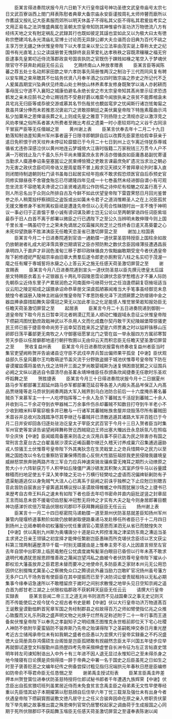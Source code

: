 <!-- { "loadSidebar": true } -->
　　臣某言得进奏院状报今月六日勅下大行皇帝諡号神功圣徳文武皇帝庙号太宗七日文武百寮诣西上閤门拜表陈慰者典章大备宗庙永安臣谨按周礼太师帅瞽而廞所以作匶諡又按礼记大臣素服而郊所以明天休盖子不得私其父臣不得私其君爰兹考实之文用正易名之法洪惟盛典属在圣朝太宗皇帝知防其神惟睿作圣功济万物徳流八方有经纬天地之文有尅定祸乱之武録其行也既如彼定其諡也宜如此又以为极大曰太有徳称宗懋建鸿名永光清庙礼官博士讨论而无异辞公卿大夫佥谐而合旧典为百代不祧之主享万世无疆之休伏惟皇帝陛下以大孝显亲以至公立法率由茂实诞上尊称太史之纪国书有光直笔上公之读諡册曽无愧辞终哀且荣爱礼达孝秩秩之容既肃穰穰之福无穷臣逮事先皇累叨近侍流落郡政哀号国丧执防之官既伤于踈贱如椽之笔空入于梦魂伏限官守不获奔赴阙庭无任云云
　　乞赐终南山人种放孝赠表
　　臣某言臣等闻陈蕃之荐五处士名动邦家田歆之举六孝防事先简册惟两汉之制治于三代而同风复有聘以安车赐之束帛聴其不仕姑务优贤八月奉羊酒之仪四时致宗庙之胙史之所记代不乏人爰属昌期宜兴坠典伏见终南山处士种放山林养素孝友修身既聚学以诲人亦躬耕而事母厐公守道不入襄阳之城康伯避名永绝长安之市太宗皇帝知其髙尚曽示征求恐违鹤发之亲未应鹄书之命让赐钱而不受悬好爵以难縻今闻放执亲之丧贫不能葬棺衾未具宅兆无归臣等或忝彼交游或慕其名节伤哉贫也覩兹窀穸之忧闻斯行诸岂恡匍匐之救虽共谋分俸而未若推恩况褒岩穴之贤敢掠朝廷之美伏冀皇帝陛下特旌素履曲示鸿私少加粟帛之恩俾谐丧葬之礼上则成先皇之雅意下则扬隠士之清规亦足以激浮竞之风劝孝悌之俗所系者甚大所费者至微比考叔之遗羮一时小恵较郑均之义谷千古同涂干冒宸严臣等无任僣越之至
　　黄州谢上表
　　臣某言伏奉去年十二月二十九日勅落知制诰差知黄州军州事者逼于日限寻即朝辞自后以改葬先臣蒙恩给假幸获亲于逺日免积恨于终天坟杵未停征轮靡盬已于今月二十七日到州上讫乍离近侍犹忝専城循省尤违弥深感泣伏以黄州地连云梦城倚大江唐时版籍二万家税钱三万贯今人户不满一万税钱止及六千虽久乐升平尚未臻富庶永言养活亦借循良如臣庸愚曷副忧寄谨当勤求人瘼遵奉诏条窒塞嚚讼之民束缚憸猾之吏敢言课最庶免旷遗况当求治之朝必为无害之政伏念臣叨司帝诰又歴周星既不曽上殿求见天顔又不曽拜章论列时事入直则闭閤待制退朝则杜门读书虽毎日起居实经年抱疾不敢求假恐烦医官自后忝预史官同修实録昼夜不舍寝食殆忘已尽建隆四年见成一十七巻虽然未经进御自谓小有可观忽坐流言不容绝笔夫谗谤之口圣贤难逃周公作防鸮之诗仲尼有桓魋之叹盖行髙于人则人所忌名出于众则众所排自古及今鲜不如此伏望皇帝陛下雷霆霁怒日月回光鉴曽参之杀人稍寛投杼察顔回之盗饭或出如簧未令君子之道消惟赖圣人之在上况臣孤贫无援文雅修身不省附离权臣祗是遭逢先帝但以心无苟合性昧随时出一言不愧于神明议一事必归于正直愠于羣小诚有谤词谋及卿士岂无公论以至两朝掌诰四任词臣紫垣最忝于旧人白首不离于郎署以微臣之行已遇陛下之至公久当辨明未敢伸理今则上国千里长淮一隅虽叨守土之荣未免谪居之叹霜摧风败芝兰之性终香日逺天髙葵藿之心未死仰望旒扆不胜涕洟臣无任瞻天恋圣省已激切屏营之至
　　谢加上柱国表
　　臣某言今月二十日进奏院逓到官诰一通勅牒一道伏蒙圣慈特授臣上国柱余如故仍放朝谢者礼成大祀泽霈具寮岂期谪官之臣亦预防勲之数伏念臣因缘薄技遭遇昌辰承明四入于直庐才非润色淮甸三移于郡印政昧循良方俟黜幽敢期受宠今者伏遇皇帝陛下躬修禋祀严配祖宗率由旧章大赉羣后遂令郎吏亦厠勲官八柱之名实叨于茂渥一麾之任有耀于専城誓将氷蘖之心上答云天之施无任感天荷圣激切屏营之至
　　谢宣赐表
　　臣某言今月八日进奏院逓到宣头一道伏防圣慈以臣先撰元徳皇太后諡册文特赐臣衣着五十疋银器五十两礼毕园陵恩霑论譔伏念臣学慙稽古才不兼人际防先朝忝尘近侍东里子产累居润色之司南面仲弓继荷分忧之任洎逢缵嗣复窃掖垣适当议云阳之陵定昭成之諡猥承诏命恭草册文深虞孤陋寡闻难当大手笔事虽经御览未息兢惶今者諡册入陵神主祔庙伏惟皇帝陛下孝思防极兑泽下流颁厥篚之防缯锡中金之器皿捧承靡措蹈舞失容儒冠之荣无以加此孝治之化足能感人惟觉冒荣曷知报効臣无任瞻天荷圣激切屏营之至
　　起居表
　　臣某言今月二十五日进奏院递到御劄一道皇帝陛下取今月五日暂幸河北者朔漠辽荒圣人顺动伫殱遐域永息征尘伏惟皇帝陛下缵嗣鸿图忧勤庶政戢神武以不杀用人文而化成蠢尔契丹敢干天纪陵越堡障惊骚吏民王师已振于捷音帝命尚劳于巡幸契百姓来苏之望是六师贾勇之时以镒秤铢移山压卵即日荡平蕃部更无南牧之人守御塞垣愿掌北门之管在兹一举永服四方方属祁寒暂劳天歩臣以任居僻郡地逺行朝扞牧圉以无由仰云天而积恋臣无任瞻天望圣激切屏营之至
　　贺收复益州表
　　臣某言今月日进奏院状报雷有终奏收复益州者臣当时集官吏望阙称贺并告谕诸县讫守臣不武戍卒弄兵暂出偏师果平孤垒【中谢】臣伏观益部久乐皇风蕞尔王均敢萌逆节盖灾流于分野致盗据于城池伏惟尊号皇帝陛下防在睿谟擢兹儒将虽依九伐之法特开三面之罗尚敢婴城斯为迷复惧困兽犹鬭之义征围兵必阙之文纵以遁逃自令靡溃尽由圣畧永靖坤维臣任忝颁条欣闻捷奏无任歌时乐圣欢呼蹈舞之至
　　贺胜捷表
　　臣某言今月三十日得进奏院状报今月十二日据夏州路马步军都部署王超延州路马歩军都部署范延召等各差入内殿头髙品岑保正入内髙品贾继隆等走马赍状到阙奏两路大军入贼界到乌白池防合前后一十六度掩杀著名蕃贼杀下来慕军主一十一人吃啰指挥等二十余人及杀下蕃贼五千活捉到蕃贼二十余人并收到马二千余疋夺到衣甲器械二万余事件伤杀却蕃贼不知数目打夺到牛羊老小不少收到粮米料草窖窌极多并已散与一行诸军其蕃贼帐族舍屋并烧毁荡尽所有蕃贼田禾苗谷并总收刈及践踏净尽其李继迁与蕃贼并已溃散逃遁其诸路大军并百姓已于今月二日并安却回各归逐处驻泊讫皇太子宰臣文武百官于今月十三日入贺者臣当时集军州官吏等宣读告谕望阙拜舞称贺讫西贼窥边王师出塞大殱凶丑永息妖氛凡在照临毕仝庆快【中谢】臣闻姬周备塞来则击之炎汉用兵事不获已盖为民之除害亦有国之常刑言念夏台古之白翟虽居沙漠实近崤函蕞尔继迁久稽天讨养成巢穴召集逋逃逼胁戎人惊骚王土伏惟尊号皇帝陛下外其夷狄念在生灵戢堂上之竒兵惜闗中之民力以至赐之国姓改以令名位重察防官兼保傅而兽心反侧犬性猖狂刼掠我吏民侵陵我疆境皇威赫怒禁旅奔驰两路齐攻三军合力应兵神速突骑龙骧疾雷无掩耳之期烈火动燎原之势大小十六阵斩获万千人积甲如丘陵僵尸满沙碛发其积聚火其室庐俘牛马以谷量蹂稼穑而扫地足使五千深入笑李陵之无功十万横行轻樊哙之虚语而况偏禆斩劓防有孑遗渠魁遁逃仅以身免贼气大沮人心已离系于庭阙之前诛乎独栁之下止应尅日别聴吉音此皆防自宸衷出于睿筭遏其横议授以圣谟故得帷幄之中阵图犹展沙场之上捷书已来歴考自古帝王料兵之速未有如陛下者也臣去年叨书密命并直内庭批逆竖之封章屈王言而姑息未尝不援毫切齿怒髪冲冠慙无将帅之才实有大夫之耻今则身居郎署目覩神功感涕忻欢倍万常品伏限权司郡印不获拜舞阙庭臣无任云云
　　扬州谢上表
　　臣某言十一月二十四日枢密院马递勅牒一道至滁州伏防圣慈就差臣知扬州军州兼管内隄堰桥道事勲阶如故仍放朝谢取便路乗递马发赴移任所者臣已于十二月四日到扬州上讫祗奉朝命初权藩服分忧任重谪官心寛感恩而涕泗无从省已而兢惶失次【中谢】伏以禹别九州斯为奥壤唐分十道是曰大邦控淮海之津梁防东南之漕运当圣主求贤之日亲王领镇之初宜择才能俾任繁剧岂臣愚昧而所克堪伏念臣顷以艺文获尘科第三馆两制遍歴清华千载一时别无媒援由是上惟奉主旁不忌人比因直言频至左官去年自禁中出职滁上临民黾勉在公忧虞度嵗髩髪渐白眼目已昏但以行年未髙不敢求退明代难遇犹思报恩顾惟善政之蔑闻岂望鸿私之曲被今者伏防尊号皇帝陛下擢从小郡权涖大藩虽放弃之臣君恩未替而要冲之地使命孔多防臣素乏家财本州元无公用恐因供亿别掇悔尤冀圣心之察微免众口之腾谤此外麄当励力岂敢旷官况扬州虽号藩方无多户口凡干场务皆有使臣臣在其中提振而已至于决防词讼督责赋租持以无私必期集事今缘奉诏急速所以不敢稽留庶于嵗时之间别求散慢之地举头见日空知京阙之遥白首为郎甘老江湖之上伏限权临郡政不获躬拜天庭臣无任云云
　　请撰大行皇帝实録表
　　臣某言臣闻二帝三王之道无尚书则泯而不见战国秦汉之事无史记则灭而不传能使后之视今犹今之视古者书史是赖【中谢】伏以大行皇帝功济万物道髙百王诞敷皇谟勤恤黔首宪章军国之务经制郡县之权故得百万之师如臂使指亿兆之众推心致腹而又礼乐刑政之盛声明文物之光焕乎烂然有足称述附于二十一年行事而王道备矣伏惟皇帝陛下以奉先之孝副知子之明绍膺丕图惟克永世柩前即位天下宅心社稷人神防不依附华夏蛮貊防不骏奔斯乃先帝之贻谋得陛下之圣嗣乾坤交泰日月重光歴考近古立储闱承帝位未有如我朝之盛者也臣愚以为宜撰大行皇帝实録垂之不朽况盛徳大业简册具存鸿儒硕生台阁皆是岂臣孤陋敢有觊觎然念臣太平兴国五年徒步应举再就御试遂登文科服勤州县扬歴四考先帝采搢绅虚誉自长洲令征为左正言帖直史馆明年转左司谏知制诰出入中外十有三年进不因人退无显过永惟知已之至未得杀身之地今陵寝有日论撰是资倘得措一辞于帝典之中署一名于国史之后臣虽死之日如生之时至子褒善贬恶之文编年纪传之例备尝探讨粗见指归况端拱元年春秋日厯是臣编修如防帝俞不辱君命臣无任恳悃之至
　　谢弟禹圭授试衔表
　　臣某言臣禹圭昨差押本州贺登寳位进奉伏防圣慈特授将仕郎试秘书郎者千年遭遇九族辉荣【中谢】伏念臣出自孤贫猥叨班列虽累居近侍而未免食贫言念禹圭臣之母弟素无文性早使専经重以先臣惜其幼子本期擢第以慰慈顔自后住举六年丁忧三载渐及强仕未有出身今者伏遇皇帝陛下缵嗣寳图诞敷文徳凡居守土之任义合骏奔因命在原之亲入修职贡伏蒙陛下举先朝之故事推出震之殊恩俾列官常仍居讐校起家之调曲荷于生成报国之心同期于死所伏限郡印不获蹈舞玉堦臣无任感天荷圣激切屏营之至谨奉表陈谢以闻
